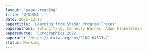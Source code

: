 ```yaml
---
layout: 'paper-reading'
title: '论文阅读 | '
date: 2022-12-13
papertitle: 'Learning from Shader Program Traces'
paperauthors: Yuting Yang, Connelly Barnes, Adam Finkelstein
papersource: 'Eurographics 2022'
paperurl: 'https://arxiv.org/abs/2102.04533v2'
status: Working
---
```


